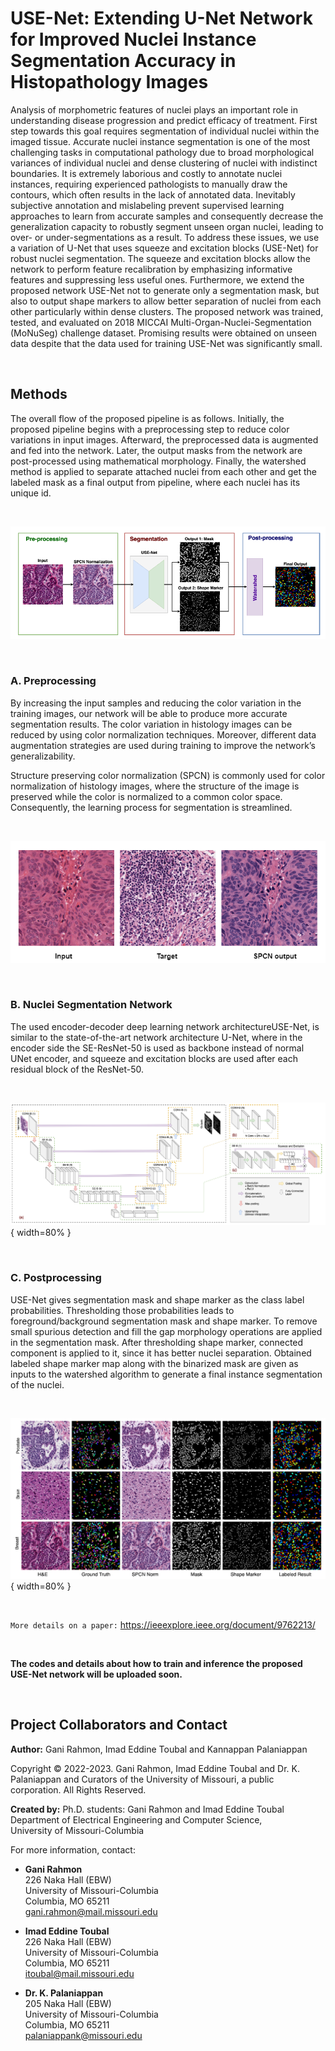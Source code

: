 # USE-Net: Extending U-Net Network for Improved Nuclei Instance Segmentation Accuracy in Histopathology Images
Analysis of morphometric features of nuclei plays an important role in understanding disease progression and predict efficacy of treatment. First step towards this goal requires segmentation of individual nuclei within the imaged tissue. Accurate nuclei instance segmentation is one of the most challenging tasks in computational pathology due to broad morphological variances of individual nuclei and dense clustering of nuclei with indistinct boundaries. It is extremely laborious and costly to
annotate nuclei instances, requiring experienced pathologists to manually draw the contours, which often results in the lack of annotated data. Inevitably subjective annotation and mislabeling prevent supervised learning approaches to learn from accurate samples and consequently decrease the generalization capacity to robustly segment unseen organ nuclei, leading to over- or under-segmentations as a result. To address these issues, we use a variation of U-Net that uses squeeze and excitation blocks (USE-Net) for robust nuclei segmentation. The squeeze and excitation blocks allow the network to perform feature recalibration by emphasizing informative features and suppressing less useful ones. Furthermore, we extend the proposed network USE-Net not to generate only a segmentation mask, but also to output shape markers to allow better separation of nuclei from each other particularly within dense clusters. The proposed network was trained, tested, and evaluated on 2018 MICCAI Multi-Organ-Nuclei-Segmentation (MoNuSeg) challenge dataset. Promising results were obtained on unseen data despite that the data used for training USE-Net was significantly small.

<br/>

## Methods
The overall flow of the proposed pipeline is as follows. Initially, the proposed pipeline begins with a preprocessing step to reduce color variations in input images. Afterward, the preprocessed data is augmented and fed into the network. Later, the output masks from the network are post-processed using mathematical morphology. Finally, the watershed method is applied to separate attached nuclei from each other and get the labeled mask as a final output from pipeline, where each nuclei has its unique id.

<br/>

![](/figures/pipeline.png)

<br/>

### A. Preprocessing
By increasing the input samples and reducing the color variation in the training images, our network will be able to produce more accurate segmentation results. The color variation in histology images can be reduced by using color normalization techniques. Moreover, different data augmentation strategies are used during training to improve the network’s generalizability.

Structure preserving color normalization (SPCN) is commonly used for color normalization of histology images, where the structure of the image is preserved while the color is normalized to a common color space. Consequently, the learning process for segmentation is streamlined.

<br/>

![](/figures/SPCN_exp.png)

<br/>

### B. Nuclei Segmentation Network
The used encoder-decoder deep learning network architectureUSE-Net, is similar to the state-of-the-art network architecture U-Net, where in the encoder side the
SE-ResNet-50 is used as backbone instead of normal UNet encoder, and squeeze and excitation blocks are used after each residual block of the ResNet-50.

<br/>

![](/figures/USE_Net_arch.png){ width=80% }

<br/>

### C. Postprocessing
USE-Net gives segmentation mask and shape marker as the class label probabilities. Thresholding those probabilities leads to foreground/background segmentation mask and shape marker. To remove small spurious detection and fill the gap morphology operations are applied in the segmentation mask. After thresholding shape marker, connected component is applied to it, since it has better nuclei separation. Obtained labeled shape marker map along with the binarized mask are given as inputs to the watershed algorithm to generate a final instance segmentation of the nuclei.

<br/>

![](/figures/qualitative_results.png){ width=80% }

<br/>

```More details on a paper:``` https://ieeexplore.ieee.org/document/9762213/ 

<br/>

**The codes and details about how to train and inference the proposed USE-Net network will be uploaded soon.** 

<br/>

## Project Collaborators and Contact

**Author:** Gani Rahmon, Imad Eddine Toubal and Kannappan Palaniappan

Copyright &copy; 2022-2023. Gani Rahmon, Imad Eddine Toubal and Dr. K. Palaniappan and Curators of the University of Missouri, a public corporation. All Rights Reserved.

**Created by:** Ph.D. students: Gani Rahmon and Imad Eddine Toubal
Department of Electrical Engineering and Computer Science,  
University of Missouri-Columbia  

For more information, contact:

* **Gani Rahmon**  
226 Naka Hall (EBW)  
University of Missouri-Columbia  
Columbia, MO 65211  
gani.rahmon@mail.missouri.edu  

* **Imad Eddine Toubal**  
226 Naka Hall (EBW)  
University of Missouri-Columbia  
Columbia, MO 65211   
itoubal@mail.missouri.edu

* **Dr. K. Palaniappan**  
205 Naka Hall (EBW)  
University of Missouri-Columbia  
Columbia, MO 65211  
palaniappank@missouri.edu
